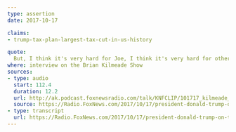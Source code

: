 ```yaml
---
type: assertion
date: 2017-10-17

claims:
- trump-tax-plan-largest-tax-cut-in-us-history

quote:
  But, I think it's very hard for Joe, I think it's very hard for other people to vote especially where I'm very popular in their states, and they're coming up for election to vote against the largest tax cut in the history of our country.
where: interview on the Brian Kilmeade Show
sources:
- type: audio
  start: 112.4
  duration: 12.2
  url: http://ak.podcast.foxnewsradio.com/talk/KNFCLIP/101717_kilmeade_trump.mp3
  source: https://Radio.FoxNews.com/2017/10/17/president-donald-trump-on-tax-reform-were-the-highest-tax-nation-in-the-world-we-need-the-tax-cuts/
- type: transcript
  url: https://Radio.FoxNews.com/2017/10/17/president-donald-trump-on-tax-reform-were-the-highest-tax-nation-in-the-world-we-need-the-tax-cuts/
---
```

